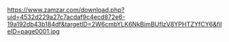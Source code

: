 https://www.zamzar.com/download.php?uid=4532d229a27c7acdaf9c4ecd872e6-19a192db43b184df&targetID=2W6cmbYLK6NkBimBUflzV8YPHTZYfCY6&fileID=page0001.jpg
